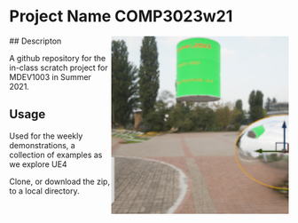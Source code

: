 # Project Name  COMP3023w21
<img src="Saved/AutoScreenshot.png" width="320"  align="right" />
## Descripton

A github repository for the in-class scratch project for MDEV1003 in Summer 2021.

## Usage
Used for the weekly demonstrations, a collection of examples as we explore UE4

Clone, or download the zip, to a local directory.
